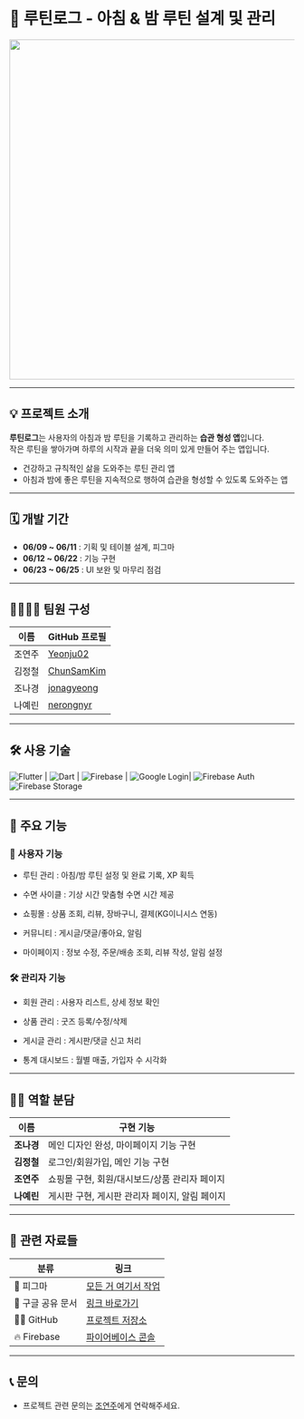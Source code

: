 # 📝 루틴로그 - 아침 & 밤 루틴 설계 및 관리
<p align="center">
  <img src="https://github.com/user-attachments/assets/7744d0d3-74c0-425a-9b12-95ce3b8edc66" width="600"/>
</p>

---

## 💡 프로젝트 소개

**루틴로그**는 사용자의 아침과 밤 루틴을 기록하고 관리하는 **습관 형성 앱**입니다.  
작은 루틴을 쌓아가며 하루의 시작과 끝을 더욱 의미 있게 만들어 주는 앱입니다.

- 건강하고 규칙적인 삶을 도와주는 루틴 관리 앱  
- 아침과 밤에 좋은 루틴을 지속적으로 행하여 습관을 형성할 수 있도록 도와주는 앱

---

## 🗓 개발 기간

- **06/09 ~ 06/11** : 기획 및 테이블 설계, 피그마
- **06/12 ~ 06/22** : 기능 구현  
- **06/23 ~ 06/25** : UI 보완 및 마무리 점검

---

## 👨‍👩‍👦‍👦 팀원 구성

| 이름 | GitHub 프로필 |
|------|----------------|
| 조연주 | [Yeonju02](https://github.com/Yeonju02) |
| 김정철 | [ChunSamKim](https://github.com/ChunSamKim) |
| 조나경 | [jonagyeong](https://github.com/jonagyeong) |
| 나예린 | [nerongnyr](https://github.com/nerongnyr) |

---

## 🛠 사용 기술

![Flutter](https://img.shields.io/badge/Flutter-3.x-blue?logo=flutter) | ![Dart](https://img.shields.io/badge/Dart-3.x-blue?logo=dart) | ![Firebase](https://img.shields.io/badge/Firebase%20Firestore-NoSQL-yellow?logo=firebase) | ![Google Login](https://img.shields.io/badge/Google%20Login-blue?logo=google)| ![Firebase Auth](https://img.shields.io/badge/Firebase%20Auth-green?logo=firebase) ![Firebase Storage](https://img.shields.io/badge/Firebase%20Storage-orange?logo=firebase)

---

## 📱 주요 기능

### 👤 사용자 기능
- 루틴 관리 : 아침/밤 루틴 설정 및 완료 기록, XP 획득

- 수면 사이클 : 기상 시간 맞춤형 수면 시간 제공

- 쇼핑몰 : 상품 조회, 리뷰, 장바구니, 결제(KG이니시스 연동)

- 커뮤니티 : 게시글/댓글/좋아요, 알림

- 마이페이지 : 정보 수정, 주문/배송 조회, 리뷰 작성, 알림 설정

### 🛠️ 관리자 기능
- 회원 관리 : 사용자 리스트, 상세 정보 확인

- 상품 관리 : 굿즈 등록/수정/삭제

- 게시글 관리 : 게시판/댓글 신고 처리

- 통계 대시보드 : 월별 매출, 가입자 수 시각화

---

## 👨‍💻 역할 분담

| 이름 | 구현 기능 |
|------|-----------|
| **조나경** | 메인 디자인 완성, 마이페이지 기능 구현 |
| **김정철** | 로그인/회원가입, 메인 기능 구현 |
| **조연주** | 쇼핑몰 구현, 회원/대시보드/상품 관리자 페이지 |
| **나예린** | 게시판 구현, 게시판 관리자 페이지, 알림 페이지 |

---

## 📂 관련 자료들

| 분류 | 링크 |
|------|------|
| 🎨 피그마 | [모든 거 여기서 작업](https://www.figma.com/file/example) |
| 📁 구글 공유 문서 | [링크 바로가기](https://drive.google.com/drive/folders/1qER8y17_Hqc0VLBOQrmFhK0u1yCShDEP) |
| 🧑‍💻 GitHub | [프로젝트 저장소](https://github.com/Yeonju02/flutter_project) |
| 🔥 Firebase | [파이어베이스 콘솔](https://console.firebase.google.com/project/routine-log-app/database?hl=ko&fbclid=CjwKCAjw5-CBhBIEiwAzfVywLg-tTt3pKOoc6nsbNkxDJUA-SeXcbzX_FKWW9oQdW7xNMERSLdKoRoCkOUoQAvD_BwE) |

---

## 📞 문의

- 프로젝트 관련 문의는 [조연주](https://github.com/Yeonju02)에게 연락해주세요.
